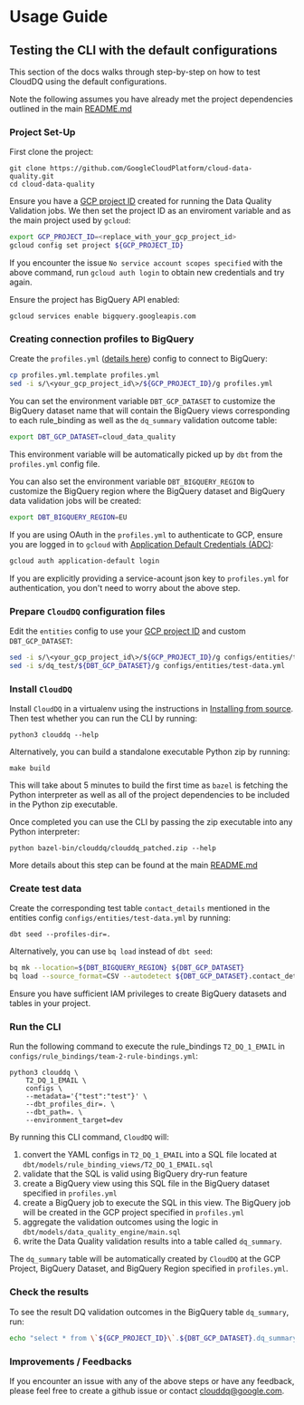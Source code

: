 # Usage Guide

## Testing the CLI with the default configurations

This section of the docs walks through step-by-step on how to test CloudDQ using the default configurations.

Note the following assumes you have already met the project dependencies outlined in the main [README.md](../README.md#installing)

### Project Set-Up

First clone the project:
```
git clone https://github.com/GoogleCloudPlatform/cloud-data-quality.git
cd cloud-data-quality
```

Ensure you have a [GCP project ID](https://cloud.google.com/resource-manager/docs/creating-managing-projects#before_you_begin) created for running the Data Quality Validation jobs. We then set the project ID as an enviroment variable and as the main project used by `gcloud`:
```bash
export GCP_PROJECT_ID=<replace_with_your_gcp_project_id>
gcloud config set project ${GCP_PROJECT_ID}
```

If you encounter the issue `No service account scopes specified` with the above command, run  `gcloud auth login` to obtain new credentials and try again.

Ensure the project has BigQuery API enabled:
```
gcloud services enable bigquery.googleapis.com
```

### Creating connection profiles to BigQuery

Create the `profiles.yml` ([details here](../README.md#setting-up-`dbt`)) config to connect to BigQuery:
```bash
cp profiles.yml.template profiles.yml
sed -i s/\<your_gcp_project_id\>/${GCP_PROJECT_ID}/g profiles.yml
```

You can set the environment variable `DBT_GCP_DATASET` to customize the BigQuery dataset name that will contain the BigQuery views corresponding to each rule_binding as well as the `dq_summary` validation outcome table:
```bash
export DBT_GCP_DATASET=cloud_data_quality
```

This environment variable will be automatically picked up by `dbt` from the `profiles.yml` config file.

You can also set the environment variable `DBT_BIGQUERY_REGION` to customize the BigQuery region where the BigQuery dataset and BigQuery data validation jobs will be created:
```bash
export DBT_BIGQUERY_REGION=EU
```

If you are using OAuth in the `profiles.yml` to authenticate to GCP, ensure you are logged in to `gcloud` with [Application Default Credentials (ADC)](https://cloud.google.com/docs/authentication/production):
```bash
gcloud auth application-default login
```

If you are explicitly providing a service-acount json key to `profiles.yml` for authentication, you don't need to worry about the above step.

### Prepare `CloudDQ` configuration files

Edit the `entities` config to use your [GCP project ID](https://cloud.google.com/resource-manager/docs/creating-managing-projects#before_you_begin) and custom `DBT_GCP_DATASET`:
```bash
sed -i s/\<your_gcp_project_id\>/${GCP_PROJECT_ID}/g configs/entities/test-data.yml
sed -i s/dq_test/${DBT_GCP_DATASET}/g configs/entities/test-data.yml
```

### Install `CloudDQ`

Install `CloudDQ` in a virtualenv using the instructions in [Installing from source](../README.md#installing-from-source). Then test whether you can run the CLI by running:
```
python3 clouddq --help
```

Alternatively, you can build a standalone executable Python zip by running:
```
make build
```

This will take about 5 minutes to build the first time as `bazel` is fetching the Python interpreter as well as all of the project dependencies to be included in the Python zip executable.

Once completed you can use the CLI by passing the zip executable into any Python interpreter:
```
python bazel-bin/clouddq/clouddq_patched.zip --help
```

More details about this step can be found at the main [README.md](../README.md#build-a-self-contained-python-executable-with-bazel)

### Create test data

Create the corresponding test table `contact_details` mentioned in the entities config `configs/entities/test-data.yml` by running:
```
dbt seed --profiles-dir=.
```

Alternatively, you can use `bq load` instead of `dbt seed`:
```bash
bq mk --location=${DBT_BIGQUERY_REGION} ${DBT_GCP_DATASET}
bq load --source_format=CSV --autodetect ${DBT_GCP_DATASET}.contact_details dbt/data/contact_details.csv
```

Ensure you have sufficient IAM privileges to create BigQuery datasets and tables in your project.

### Run the CLI

Run the following command to execute the rule_bindings `T2_DQ_1_EMAIL` in `configs/rule_bindings/team-2-rule-bindings.yml`:
```
python3 clouddq \
    T2_DQ_1_EMAIL \
    configs \
    --metadata='{"test":"test"}' \
    --dbt_profiles_dir=. \
    --dbt_path=. \
    --environment_target=dev
```

By running this CLI command, `CloudDQ` will:
1. convert the YAML configs in `T2_DQ_1_EMAIL` into a SQL file located at `dbt/models/rule_binding_views/T2_DQ_1_EMAIL.sql`
2. validate that the SQL is valid using BigQuery dry-run feature
3. create a BigQuery view using this SQL file in the BigQuery dataset specified in `profiles.yml`
4. create a BigQuery job to execute the SQL in this view. The BigQuery job will be created in the GCP project specified in `profiles.yml`
5. aggregate the validation outcomes using the logic in `dbt/models/data_quality_engine/main.sql`
6. write the Data Quality validation results into a table called `dq_summary`.

The `dq_summary` table will be automatically created by `CloudDQ` at the GCP Project, BigQuery Dataset, and BigQuery Region specified in `profiles.yml`.

### Check the results

To see the result DQ validation outcomes in the BigQuery table `dq_summary`, run:
```bash
echo "select * from \`${GCP_PROJECT_ID}\`.${DBT_GCP_DATASET}.dq_summary" | bq query --location=${DBT_BIGQUERY_REGION} --nouse_legacy_sql --format=json
```

### Improvements / Feedbacks

If you encounter an issue with any of the above steps or have any feedback, please feel free to create a github issue or contact clouddq@google.com.
